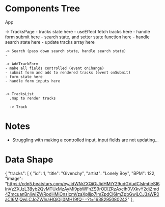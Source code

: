 # Components Tree

App

  -> TracksPage
    - tracks state here
    - useEffect fetch tracks here
    - handle form submit here
    - search state, and setter state function here
    - handle search state here
    - update tracks array here

    -> Search (pass down search state, handle search state)
    - 

    -> AddTrackForm
    - make all fields controlled (event onChange)
    - submit form and add to rendered tracks (event onSubmit)
    - form state here
    - handle form inputs here
    

    -> TracksList
      .map to render tracks

      -> Track

# Notes
- Struggling with making a controlled input, input fields are not updating...

# Data Shape

{
    "tracks": [
        {
            "id": 1,
            "title": "Givenchy",
            "artist": "Lonely Boy",
            "BPM": 122,
            "image": "https://cdn5.beatstars.com/eyJidWNrZXQiOiJidHMtY29udGVudCIsImtleSI6InVzZXJzL3Byb2QvMTUxMzAyMi9pbWFnZS9rODlZRzAxclh0VXkvY2djZmd4ZmcuanBnIiwiZWRpdHMiOnsicmVzaXplIjp7ImZpdCI6ImZpbGwiLCJ3aWR0aCI6MjQwLCJoZWlnaHQiOjI0MH19fQ==?t=1638295080242"
        },